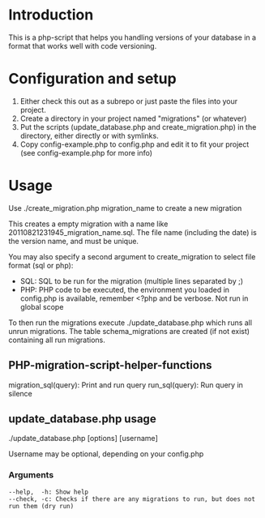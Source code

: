 Introduction
==============
This is a php-script that helps you handling versions of your database in a format that works well with code versioning.

Configuration and setup
=============
1. Either check this out as a subrepo or just paste the files into your project.
1. Create a directory in your project named "migrations" (or whatever)
1. Put the scripts (update_database.php and create_migration.php) in the directory, either directly or with symlinks.
1. Copy config-example.php to config.php and edit it to fit your project (see config-example.php for more info)

Usage
============
Use ./create_migration.php migration_name to create a new migration

This creates a empty migration with a name like 20110821231945_migration_name.sql.
The file name (including the date) is the version name, and must be unique.

You may also specify a second argument to create_migration to select file format (sql or php):
* SQL: SQL to be run for the migration (multiple lines separated by ;)
* PHP: PHP code to be executed, the environment you loaded in config.php is available, remember <?php and be verbose. Not run in global scope

To then run the migrations execute ./update_database.php which runs all unrun migrations.
The table schema_migrations are created (if not exist) containing all run migrations.

PHP-migration-script-helper-functions
-------------------------------------
migration_sql(query): Print and run query
run_sql(query): Run query in silence

update_database.php usage
------------------------------
./update_database.php [options] [username]

Username may be optional, depending on your config.php

### Arguments

    --help,  -h: Show help
    --check, -c: Checks if there are any migrations to run, but does not run them (dry run)
